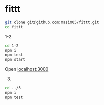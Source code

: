# fittt

```sh
git clone git@github.com:masim05/fittt.git
cd fittt
```

1-2.
```sh
cd 1-2
npm i
npm test
npm start
```
Open [localhost:3000](http://localhost:3000/)

3.
```sh
cd ../3
npm i
npm test
```